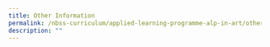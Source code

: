 ```yaml
---
title: Other Information
permalink: /nbss-curriculum/applied-learning-programme-alp-in-art/other-information
description: ""
---
```

